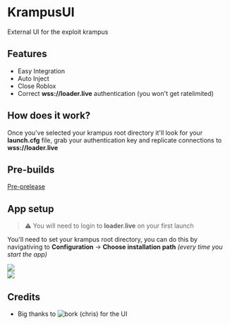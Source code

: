# KrampusUI
External UI for the exploit krampus

## Features
- Easy Integration
- Auto Inject
- Close Roblox
- Correct **wss://loader.live** authentication (you won't get ratelimited)

## How does it work?
Once you've selected your krampus root directory it'll look for your **launch.cfg** file, grab your authentication key and replicate connections to **wss://loader.live**

## Pre-builds
[Pre-prelease](https://github.com/NotDSF/KrampusUI/releases/tag/prerelease)

## App setup 
> :warning: You will need to login to **loader.live** on your first launch          

You'll need to set your krampus root directory, you can do this by navigativing to **Configuration** -> **Choose installation path**
_(every time you start the app)_
 
![](https://i.imgur.com/DJT5Yem.png)                
![](https://i.imgur.com/AsHvMNP.png)

## Credits
- Big thanks to ![bork (chris)](https://github.com/Bork0038/) for the UI 
